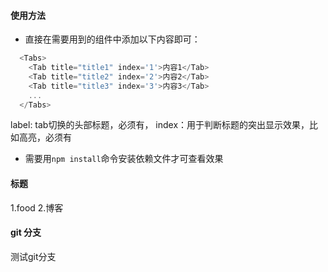 #### 使用方法
 * 直接在需要用到的组件中添加以下内容即可：
  ```js
    <Tabs>
      <Tab title="title1" index='1'>内容1</Tab>
      <Tab title="title2" index='2'>内容2</Tab>
      <Tab title="title3" index='3'>内容3</Tab>
      ...
    </Tabs>
  ```
  label: tab切换的头部标题，必须有，
  index：用于判断标题的突出显示效果，比如高亮，必须有
  * 需要用`npm install`命令安装依赖文件才可查看效果


#### 标题
1.food
2.博客

#### git 分支
测试git分支




